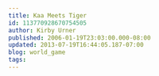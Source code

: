 ```yaml
---
title: Kaa Meets Tiger
id: 113770928670754505
author: Kirby Urner
published: 2006-01-19T23:03:00.000-08:00
updated: 2013-07-19T16:44:05.187-07:00
blog: world_game
tags: 
---
```


